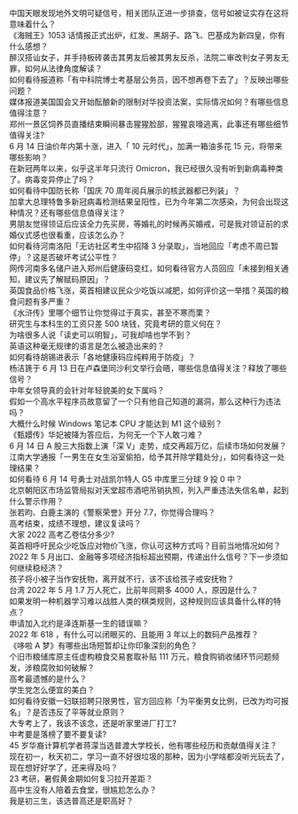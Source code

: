 中国天眼发现地外文明可疑信号，相关团队正进一步排查，信号如被证实存在这将意味着什么？  
《海贼王》1053 话情报正式出炉，红发、黑胡子、路飞、巴基成为新四皇，你有什么感想？  
醉汉搭讪女子，并手持板砖袭击其男友后被其男友反杀，法院二审改判女子男友无罪，如何从法律角度解读？  
如何看待报道称「有中科院博士考基层公务员，因不想再卷下去了」？反映出哪些问题？  
媒体报道美国国会又开始酝酿新的限制对华投资法案，实际情况如何？有哪些信息值得注意？  
郑州一景区饲养员直播结束瞬间暴击猩猩脸部，猩猩哀嚎逃离，此事还有哪些细节值得关注?  
6 月 14 日油价年内第十涨，进入「 10 元时代」，加满一箱油多花 15 元，将带来哪些影响？  
在新冠两年以来，似乎这半年只流行 Omicron，我已经很久没有听到新病毒种类了。病毒变异停止了吗？  
如何看待中国防长称「国庆 70 周年阅兵展示的核武器都已列装」？  
加拿大总理特鲁多新冠病毒检测结果呈阳性，已为今年第二次感染，为何会出现这种情况？还有哪些信息值得关注？  
男朋友觉得领证后应该全力先买房，等婚礼的时候再买婚戒，可是我对领证前的求婚仪式感也很看重，应该怎么办？  
如何看待河南洛阳「无访社区考生中招降 3 分录取」，当地回应「考虑不周已暂停」？这是否破坏考试公平性？  
网传河南多名储户进入郑州后健康码变红，如何看待官方人员回应「未接到相关通知，建议先了解赋码原因」？  
英国食品价格飞涨，英首相建议民众少吃饭以减肥，如何评价这一举措？英国的粮食问题有多严重？  
《水浒传》里哪个细节让你觉得过于真实，甚至不寒而栗？  
研究生与本科生的工资只差 500 块钱，究竟考研的意义何在？  
为啥很多人说「读史可以明智」，可我却啥也学不到？  
英语这种毫无规律的语言是怎么被造出来的？  
如何看待胡锡进表示「各地健康码应纯粹用于防疫」？  
杨洁篪于 6 月 13 日在卢森堡同沙利文举行会晤，哪些信息值得关注？释放了哪些信号？  
中年女领导真的会针对年轻貌美的女下属吗？  
假如一个高水平程序员故意留了一个只有他自己知道的漏洞，那么这种行为违法吗？  
大概什么时候 Windows 笔记本 CPU 才能达到 M1 这个级别？  
《甄嬛传》华妃被降为答应后，为何无一个下人敢刁难？  
6 月 14 日 A 股三大指数上演「深 V」走势，成交再超万亿，后续市场如何发展？  
江南大学通报「一男生在女生浴室偷拍，给予其开除学籍处分」，如何看待这一处理结果？  
如何看待 6 月 14 号勇士对战凯尔特人 G5 中库里三分球 9 投 0 中？  
北京朝阳区市场监管局拟对天堂超市酒吧吊销执照，列入严重违法失信名单，起到什么警示作用？  
张若昀、白鹿主演的《警察荣誉》开分 7.7，你觉得合理吗？  
高考结束，成绩不理想，建议复读吗？  
大家 2022 高考乙卷估分多少?  
英首相呼吁民众少吃饭应对物价飞涨，你认可这种方式吗？目前当地情况如何？  
2022 年 5 月出口、金融等多项经济指标超出预期，传递出什么信号？下一步须如何继续稳经济？  
孩子将小被子当作安抚物，离开就不行，该不该给孩子戒安抚物？  
台湾 2022 年 5 月 1.7 万人死亡，比前年同期多 4000 人，原因是什么？  
如果发明一种机器学习难以战胜人类的棋类规则，这种规则应该具备什么样的特点？  
申请加入北约是泽连斯基一生的错误嘛？  
2022 年 618 ，有什么可以闭眼买的、且能用 3 年以上的数码产品推荐？  
《哆啦 A 梦》有哪些出场短暂却让你印象深刻的角色？  
个旧市粮储库原主任虚构粮食交易套取补贴 111 万元，粮食购销收储环节问题频发，涉粮腐败如何破解？  
高考最遗憾的是什么？  
学生党怎么便宜的美白？  
如何看待安徽一妇联招聘只限男性，官方回应称「为平衡男女比例，已改为均可报名」？是否违反了平等就业原则？  
大专考上了，我该不该念，还是听家里进厂打工?  
中考要是落榜了要不要复读?  
45 岁华裔计算机学者蒋濛当选普渡大学校长，他有哪些经历和贡献值得关注？  
现在初一，秋天初二，学习一直不好很垃圾的那种，因为小学啥都没听光玩去了，现在想好好学了，还来得及吗？  
23 考研，暑假黄金期如何复习拉开差距？  
高中生没有人陪着去食堂，很尴尬怎么办？  
我是初三生，该选普高还是职高好？  
